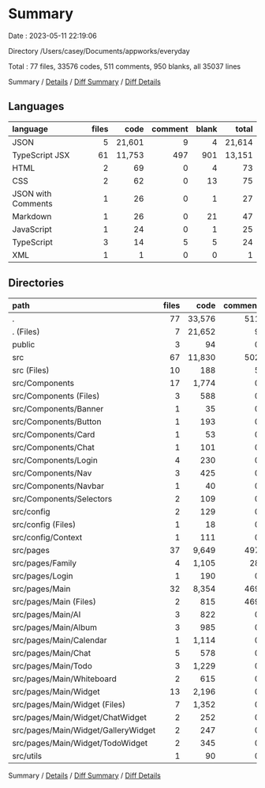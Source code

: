 # Summary

Date : 2023-05-11 22:19:06

Directory /Users/casey/Documents/appworks/everyday

Total : 77 files,  33576 codes, 511 comments, 950 blanks, all 35037 lines

Summary / [Details](details.md) / [Diff Summary](diff.md) / [Diff Details](diff-details.md)

## Languages
| language | files | code | comment | blank | total |
| :--- | ---: | ---: | ---: | ---: | ---: |
| JSON | 5 | 21,601 | 9 | 4 | 21,614 |
| TypeScript JSX | 61 | 11,753 | 497 | 901 | 13,151 |
| HTML | 2 | 69 | 0 | 4 | 73 |
| CSS | 2 | 62 | 0 | 13 | 75 |
| JSON with Comments | 1 | 26 | 0 | 1 | 27 |
| Markdown | 1 | 26 | 0 | 21 | 47 |
| JavaScript | 1 | 24 | 0 | 1 | 25 |
| TypeScript | 3 | 14 | 5 | 5 | 24 |
| XML | 1 | 1 | 0 | 0 | 1 |

## Directories
| path | files | code | comment | blank | total |
| :--- | ---: | ---: | ---: | ---: | ---: |
| . | 77 | 33,576 | 511 | 950 | 35,037 |
| . (Files) | 7 | 21,652 | 9 | 26 | 21,687 |
| public | 3 | 94 | 0 | 5 | 99 |
| src | 67 | 11,830 | 502 | 919 | 13,251 |
| src (Files) | 10 | 188 | 5 | 29 | 222 |
| src/Components | 17 | 1,774 | 0 | 164 | 1,938 |
| src/Components (Files) | 3 | 588 | 0 | 57 | 645 |
| src/Components/Banner | 1 | 35 | 0 | 5 | 40 |
| src/Components/Button | 1 | 193 | 0 | 11 | 204 |
| src/Components/Card | 1 | 53 | 0 | 6 | 59 |
| src/Components/Chat | 1 | 101 | 0 | 8 | 109 |
| src/Components/Login | 4 | 230 | 0 | 27 | 257 |
| src/Components/Nav | 3 | 425 | 0 | 32 | 457 |
| src/Components/Navbar | 1 | 40 | 0 | 6 | 46 |
| src/Components/Selectors | 2 | 109 | 0 | 12 | 121 |
| src/config | 2 | 129 | 0 | 12 | 141 |
| src/config (Files) | 1 | 18 | 0 | 1 | 19 |
| src/config/Context | 1 | 111 | 0 | 11 | 122 |
| src/pages | 37 | 9,649 | 497 | 707 | 10,853 |
| src/pages/Family | 4 | 1,105 | 28 | 63 | 1,196 |
| src/pages/Login | 1 | 190 | 0 | 10 | 200 |
| src/pages/Main | 32 | 8,354 | 469 | 634 | 9,457 |
| src/pages/Main (Files) | 2 | 815 | 469 | 48 | 1,332 |
| src/pages/Main/AI | 3 | 822 | 0 | 62 | 884 |
| src/pages/Main/Album | 3 | 985 | 0 | 60 | 1,045 |
| src/pages/Main/Calendar | 1 | 1,114 | 0 | 64 | 1,178 |
| src/pages/Main/Chat | 5 | 578 | 0 | 53 | 631 |
| src/pages/Main/Todo | 3 | 1,229 | 0 | 76 | 1,305 |
| src/pages/Main/Whiteboard | 2 | 615 | 0 | 52 | 667 |
| src/pages/Main/Widget | 13 | 2,196 | 0 | 219 | 2,415 |
| src/pages/Main/Widget (Files) | 7 | 1,352 | 0 | 127 | 1,479 |
| src/pages/Main/Widget/ChatWidget | 2 | 252 | 0 | 32 | 284 |
| src/pages/Main/Widget/GalleryWidget | 2 | 247 | 0 | 27 | 274 |
| src/pages/Main/Widget/TodoWidget | 2 | 345 | 0 | 33 | 378 |
| src/utils | 1 | 90 | 0 | 7 | 97 |

Summary / [Details](details.md) / [Diff Summary](diff.md) / [Diff Details](diff-details.md)